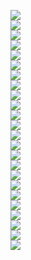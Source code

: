 ![](file1.png) 
<br>
![](file2.png) 
<br>
![](file3.png) 
<br>
![](file4.png) 
<br>
![](file5.png) 
<br>
![](file6.png) 
<br>
![](file7.png) 
<br>
![](file8.png) 
<br>
![](file9.png) 
<br>
![](file10.png) 
<br>
![](file11.png) 
<br>
![](file12.png) 
<br>
![](file13.png) 
<br>
![](file14.png) 
<br>
![](file15.png) 
<br>
![](file16.png) 
<br>
![](file17.png) 
<br>
![](file18.png) 
<br>
![](file19.png) 
<br>
![](file20.png) 
<br>
![](file21.png) 
<br>
![](file22.png) 
<br>
![](file23.png) 
<br>
![](file24.png) 
<br>